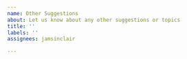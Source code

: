 ```yaml
---
name: Other Suggestions
about: Let us know about any other suggestions or topics
title: ''
labels: ''
assignees: jamsinclair

---
```



